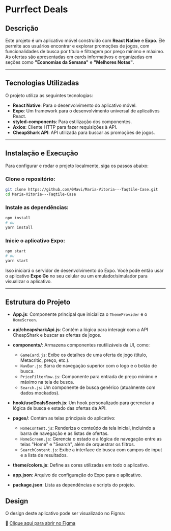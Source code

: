 # Purrfect Deals

## Descrição

Este projeto é um aplicativo móvel construído com **React Native** e **Expo**. Ele permite aos usuários encontrar e explorar promoções de jogos, com funcionalidades de busca por título e filtragem por preço mínimo e máximo. As ofertas são apresentadas em cards informativos e organizadas em seções como **"Economias da Semana"** e **"Melhores Notas"**.

---

## Tecnologias Utilizadas

O projeto utiliza as seguintes tecnologias:

- **React Native**: Para o desenvolvimento do aplicativo móvel.
- **Expo**: Um framework para o desenvolvimento universal de aplicativos React.
- **styled-components**: Para estilização dos componentes.
- **Axios**: Cliente HTTP para fazer requisições à API.
- **CheapShark API**: API utilizada para buscar as promoções de jogos.

---

## Instalação e Execução

Para configurar e rodar o projeto localmente, siga os passos abaixo:

### Clone o repositório:

```bash
git clone https://github.com/0Mavi/Maria-Vitoria---Taqtile-Case.git
cd Maria-Vitoria---Taqtile-Case
```

### Instale as dependências:

```bash
npm install
# ou
yarn install
```

### Inicie o aplicativo Expo:

```bash
npm start
# ou
yarn start
```

Isso iniciará o servidor de desenvolvimento do Expo. Você pode então usar o aplicativo **Expo Go** no seu celular ou um emulador/simulador para visualizar o aplicativo.

---

## Estrutura do Projeto

- **App.js**: Componente principal que inicializa o `ThemeProvider` e o `HomeScreen`.

- **api/cheapsharkApi.js**: Contém a lógica para interagir com a API CheapShark e buscar as ofertas de jogos.

- **components/**: Armazena componentes reutilizáveis da UI, como:
  - `GameCard.js`: Exibe os detalhes de uma oferta de jogo (título, Metacritic, preço, etc.).
  - `NavBar.js`: Barra de navegação superior com o logo e o botão de busca.
  - `PriceFilterRow.js`: Componente para entrada de preço mínimo e máximo na tela de busca.
  - `Search.js`: Um componente de busca genérico (atualmente com dados mockados).

- **hook/useDealsSearch.js**: Um hook personalizado para gerenciar a lógica de busca e estado das ofertas da API.

- **pages/**: Contém as telas principais do aplicativo:
  - `HomeContent.js`: Renderiza o conteúdo da tela inicial, incluindo a barra de navegação e as listas de ofertas.
  - `HomeScreen.js`: Gerencia o estado e a lógica de navegação entre as telas "Home" e "Search", além de orquestrar os filtros.
  - `SearchContent.js`: Exibe a interface de busca com campos de input e a lista de resultados.

- **theme/colors.js**: Define as cores utilizadas em todo o aplicativo.

- **app.json**: Arquivo de configuração do Expo para o aplicativo.

- **package.json**: Lista as dependências e scripts do projeto.

## Design

O design deste aplicativo pode ser visualizado no Figma:

🔗 [Clique aqui para abrir no Figma]([https://www.figma.com/file/SEU_ID_DO_ARQUIVO/SEU_PROJETO](https://www.figma.com/design/y6ZVeDj7P5hafOpzHejmVa/Purrfect-Deals?node-id=0-1&t=WFwfEMkpG3pD1QmX-1))

